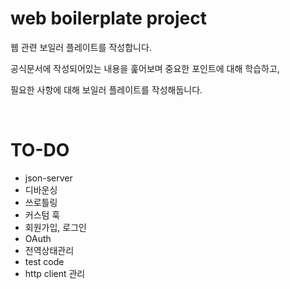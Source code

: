 # web boilerplate project

웹 관련 보일러 플레이트를 작성합니다.

공식문서에 작성되어있는 내용을 훑어보며 중요한 포인트에 대해 학습하고,

필요한 사항에 대해 보일러 플레이트를 작성해둡니다.

<br />

# TO-DO

- json-server
- 디바운싱
- 쓰로틀링
- 커스텀 훅
- 회원가입, 로그인
- OAuth
- 전역상태관리
- test code
- http client 관리
